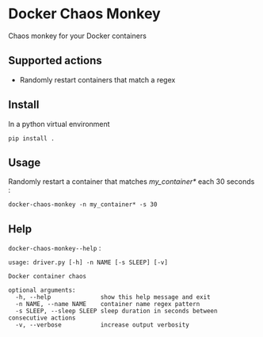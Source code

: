 # Docker Chaos Monkey
Chaos monkey for your Docker containers

## Supported actions
* Randomly restart containers that match a regex

## Install
In a python virtual environment
```
pip install .
```

## Usage
Randomly restart a container that matches _my_container*_ each 30 seconds :
```
docker-chaos-monkey -n my_container* -s 30
```

## Help
`docker-chaos-monkey--help` :
```
usage: driver.py [-h] -n NAME [-s SLEEP] [-v]

Docker container chaos

optional arguments:
  -h, --help              show this help message and exit
  -n NAME, --name NAME    container name regex pattern
  -s SLEEP, --sleep SLEEP sleep duration in seconds between consecutive actions
  -v, --verbose           increase output verbosity
```

